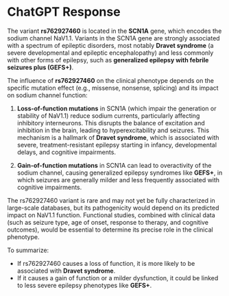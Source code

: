 # ChatGPT Response

The variant **rs762927460** is located in the **SCN1A** gene, which encodes the sodium channel NaV1.1. Variants in the SCN1A gene are strongly associated with a spectrum of epileptic disorders, most notably **Dravet syndrome** (a severe developmental and epileptic encephalopathy) and less commonly with other forms of epilepsy, such as **generalized epilepsy with febrile seizures plus (GEFS+)**.

The influence of **rs762927460** on the clinical phenotype depends on the specific mutation effect (e.g., missense, nonsense, splicing) and its impact on sodium channel function:

1. **Loss-of-function mutations** in SCN1A (which impair the generation or stability of NaV1.1) reduce sodium currents, particularly affecting inhibitory interneurons. This disrupts the balance of excitation and inhibition in the brain, leading to hyperexcitability and seizures. This mechanism is a hallmark of **Dravet syndrome**, which is associated with severe, treatment-resistant epilepsy starting in infancy, developmental delays, and cognitive impairments.

2. **Gain-of-function mutations** in SCN1A can lead to overactivity of the sodium channel, causing generalized epilepsy syndromes like **GEFS+**, in which seizures are generally milder and less frequently associated with cognitive impairments.

The rs762927460 variant is rare and may not yet be fully characterized in large-scale databases, but its pathogenicity would depend on its predicted impact on NaV1.1 function. Functional studies, combined with clinical data (such as seizure type, age of onset, response to therapy, and cognitive outcomes), would be essential to determine its precise role in the clinical phenotype.

To summarize:
- If rs762927460 causes a loss of function, it is more likely to be associated with **Dravet syndrome**.
- If it causes a gain of function or a milder dysfunction, it could be linked to less severe epilepsy phenotypes like **GEFS+**.